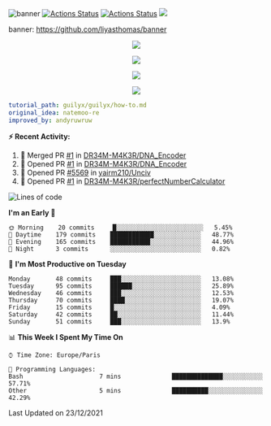 ![banner](https://user-images.githubusercontent.com/67145585/139498733-a94b01bd-717d-4698-b6fc-7838a2600b84.png)
[![Actions Status](https://github.com/DR34M-M4K3R/DR34M-M4K3R/workflows/wakatime-stats/badge.svg)](https://github.com/DR34M-M4K3R/DR34M-M4K3R/actions)
[![Actions Status](https://github.com/DR34M-M4K3R/DR34M-M4K3R/workflows/update-gh-activity/badge.svg)](https://github.com/DR34M-M4K3R/DR34M-M4K3R/actions)
![](https://visitor-badge.glitch.me/badge?page_id=DR34M-M4K3R.DR34M-M4K3R)

banner: https://github.com/liyasthomas/banner



<p align="center">
  <a href="https://discord.gg/FPhHhBG25d">
  <img alig src="https://discordapp.com/api/guilds/858046559316344852/widget.png?style=banner3" />
</p>





<p align="center">
  <img alig src="https://github-profile-trophy.vercel.app/?username=DR34M-M4K3R&column=6&rank=SSS,SS,S,AAA,AA,A,B,C" />
</p>


<p align="center">
  <a href="https://readme-chi.vercel.app//api/now-playing?open">
    <!-- Music bars move to the beat and are colored based on the track's happiness, danceability and energy! -->
    <img src="https://readme-chi.vercel.app//api/now-playing">
  </a>
</p>

<p align="center">
  <img src="https://readme-chi.vercel.app//api/top-played">
</p>
 
```yaml
tutorial_path: guilyx/guilyx/how-to.md
original_idea: natemoo-re
improved_by: andyruwruw
```


**:zap: Recent Activity:**

<!--START_SECTION:activity-->
1. 🎉 Merged PR [#1](https://github.com/DR34M-M4K3R/DNA_Encoder/pull/1) in [DR34M-M4K3R/DNA_Encoder](https://github.com/DR34M-M4K3R/DNA_Encoder)
2. 💪 Opened PR [#1](https://github.com/DR34M-M4K3R/DNA_Encoder/pull/1) in [DR34M-M4K3R/DNA_Encoder](https://github.com/DR34M-M4K3R/DNA_Encoder)
3. 💪 Opened PR [#5569](https://github.com/yairm210/Unciv/pull/5569) in [yairm210/Unciv](https://github.com/yairm210/Unciv)
4. 💪 Opened PR [#1](https://github.com/DR34M-M4K3R/perfectNumberCalculator/pull/1) in [DR34M-M4K3R/perfectNumberCalculator](https://github.com/DR34M-M4K3R/perfectNumberCalculator)
<!--END_SECTION:activity-->


<!--START_SECTION:waka-->
![Lines of code](https://img.shields.io/badge/From%20Hello%20World%20I%27ve%20Written-20%20Thousand%20lines%20of%20code-blue)

**I'm an Early 🐤** 

```text
🌞 Morning    20 commits     █░░░░░░░░░░░░░░░░░░░░░░░░   5.45% 
🌆 Daytime    179 commits    ████████████░░░░░░░░░░░░░   48.77% 
🌃 Evening    165 commits    ███████████░░░░░░░░░░░░░░   44.96% 
🌙 Night      3 commits      ░░░░░░░░░░░░░░░░░░░░░░░░░   0.82%

```
📅 **I'm Most Productive on Tuesday** 

```text
Monday       48 commits     ███░░░░░░░░░░░░░░░░░░░░░░   13.08% 
Tuesday      95 commits     ██████░░░░░░░░░░░░░░░░░░░   25.89% 
Wednesday    46 commits     ███░░░░░░░░░░░░░░░░░░░░░░   12.53% 
Thursday     70 commits     ████░░░░░░░░░░░░░░░░░░░░░   19.07% 
Friday       15 commits     █░░░░░░░░░░░░░░░░░░░░░░░░   4.09% 
Saturday     42 commits     ██░░░░░░░░░░░░░░░░░░░░░░░   11.44% 
Sunday       51 commits     ███░░░░░░░░░░░░░░░░░░░░░░   13.9%

```


📊 **This Week I Spent My Time On** 

```text
⌚︎ Time Zone: Europe/Paris

💬 Programming Languages: 
Bash                     7 mins              ██████████████░░░░░░░░░░░   57.71% 
Other                    5 mins              ██████████░░░░░░░░░░░░░░░   42.29%

```


 Last Updated on 23/12/2021
<!--END_SECTION:waka-->
